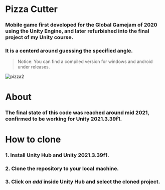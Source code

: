 # Pizza Cutter
### Mobile game first developed for the Global Gamejam of 2020 using the Unity Engine, and later refurbished into the final project of my Unity course.
### It is a centerd around guessing the specified angle.

>Notice: You can find a compiled version for windows and android under releases.

![pizza2](https://github.com/user-attachments/assets/a168dff7-c2d3-4d5e-8307-a7d6d9784a4d)


# About
### The final state of this code was reached around mid 2021, confirmed to be working for Unity 2021.3.39f1.

# How to clone

### 1. Install Unity Hub and Unity 2021.3.39f1.
### 2. Clone the repository to your local machine.
### 3. Click on ***add*** inside Unity Hub and select the cloned project.
